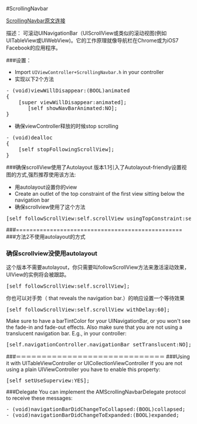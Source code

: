 #ScrollingNavbar  

[ScrollingNavbar原文连接](https://github.com/mygithubzhangyafeng/AMScrollingNavbar#enable-the-scrolling-with-autolayout)

描述：
可滚动UINavigationBar（UIScrollView或类似的滚动视图(例如UITableView或UIWebView)。它的工作原理就像导航栏在Chrome或为iOS7 Facebook的应用程序。

###设置：
* Import ```UIViewController+ScrollingNavbar.h``` in your controller
* 实现以下2个方法
<pre>
- (void)viewWillDisappear:(BOOL)animated
{
    [super viewWillDisappear:animated];
	   [self showNavBarAnimated:NO];
}
</pre>
* 确保viewController释放的时候stop scrolling
<pre>
- (void)dealloc 
{
	[self stopFollowingScrollView];
}
</pre>



###确保scrollView使用了Autolayout
版本1.1引入了Autolayout-friendly设置视图的方式,强烈推荐使用该方法:

* 用autolayout设置你的view
* Create an outlet of the top constraint of the first view sitting below the navigation bar
* 确保scrollview使用了这个方法
<pre>
[self followScrollView:self.scrollView usingTopConstraint:self.topLayoutConstraint];
</pre>




###=================================================
###方法2不使用autolayout的方式
### 确保scrollview没使用autolayout
这个版本不需要autolayout，你只需要叫followScrollView方法来激活滚动效果，UIView的实例将会被跟踪。
<pre>[self followScrollView:self.scrollView];</pre>

你也可以对手势（ that reveals the navigation bar.）的响应设置一个等待效果
<pre>
[self followScrollView:self.scrollView withDelay:60];
</pre>

Make sure to have a barTintColor for your UINavigationBar, or you won't see the fade-in and fade-out effects. Also make sure that you are not using a translucent navigation bar. E.g., in your controller:
<pre>
[self.navigationController.navigationBar setTranslucent:NO];
</pre>
###＝＝＝＝＝＝＝＝＝＝＝＝＝＝＝＝＝＝＝＝＝＝＝＝＝＝＝＝＝
###Using it with UITableViewController or UICollectionViewController
If you are not using a plain UIViewController you have to enable this property:
<pre>
[self setUseSuperview:YES];
</pre>

###Delegate
You can implement the AMScrollingNavbarDelegate protocol to receive these messages:
<pre>
- (void)navigationBarDidChangeToCollapsed:(BOOL)collapsed;
- (void)navigationBarDidChangeToExpanded:(BOOL)expanded;
</pre>
